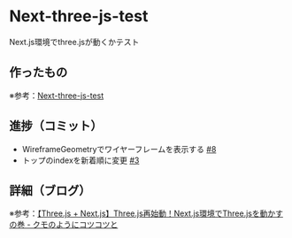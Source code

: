# Next-three-js-test

Next.js環境でthree.jsが動くかテスト

## 作ったもの

※参考：[Next-three-js-test](https://next-three-js-test.vercel.app/)

## 進捗（コミット）

- WireframeGeometryでワイヤーフレームを表示する [#8](https://github.com/ryo-i/next-three-js-test/issues/8)
- トップのindexを新着順に変更 [#3](https://github.com/ryo-i/next-three-js-test/issues/3)

## 詳細（ブログ）

※参考：[【Three.js + Next.js】Three.js再始動！Next.js環境でThree.jsを動かすの巻 - クモのようにコツコツと](https://www.i-ryo.com/entry/2022/11/15/133243)